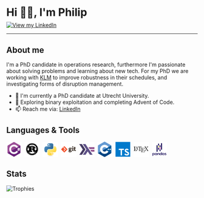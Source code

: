 <div id="header">
    <h1 style="border-bottom: none; margin-bottom: 8px;">Hi 👋🏻, I'm Philip</h1>
    <a href="https://linkedin.com/in/philip-de-bruin">
        <img src="https://img.shields.io/badge/LinkedIn-0077B5?style=for-the-badge&logo=linkedin&logoColor=white" alt="View my LinkedIn" />
    </a>
</div>

---

## About me
I'm a PhD candidate in operations research, furthermore I'm passionate about solving problems and learning about new tech. For my PhD we are working with [KLM](https://klm.com) to improve robustness in their schedules, and investigating forms of disruption management.

- 🔭 I'm currently a PhD candidate at Utrecht University.
- 🌱 Exploring binary exploitation and completing Advent of Code.
- 📫 Reach me via: [LinkedIn](https://linkedin.com/in/philip-de-bruin)


## Languages & Tools
<img
    src="https://raw.githubusercontent.com/devicons/devicon/master/icons/csharp/csharp-original.svg"
    width="40" alt="C#"
/>&nbsp;
<img
    src="https://raw.githubusercontent.com/devicons/devicon/master/icons/rust/rust-plain.svg"
    width="40" alt="Rust"
/>&nbsp;
<img
    src="https://raw.githubusercontent.com/devicons/devicon/master/icons/python/python-original.svg"
    width="40" alt="Python"
/>&nbsp;
<img
    src="https://raw.githubusercontent.com/devicons/devicon/master/icons/git/git-original-wordmark.svg"
    width="40" alt="Git"
/>&nbsp;
<img
    src="https://raw.githubusercontent.com/devicons/devicon/master/icons/haskell/haskell-original.svg"
    width="40" alt="Haskell"
/>&nbsp;
<img
    src="https://raw.githubusercontent.com/devicons/devicon/master/icons/cplusplus/cplusplus-original.svg"
    width="40" alt="C++"
/>&nbsp;
<img
    src="https://raw.githubusercontent.com/devicons/devicon/master/icons/typescript/typescript-original.svg"
    width="40" alt="TypeScript"
/>&nbsp;
<img
    src="https://raw.githubusercontent.com/devicons/devicon/master/icons/latex/latex-original.svg"
    width="40" alt="LaTeX"
/>&nbsp;
<img
    src="https://raw.githubusercontent.com/devicons/devicon/master/icons/pandas/pandas-original-wordmark.svg"
    width="40" alt="Pandas"
/>&nbsp;

## Stats
![Trophies](https://github-profile-trophy.vercel.app/?username=philipdb&no-frame=true&column=-1&theme=onestar)
